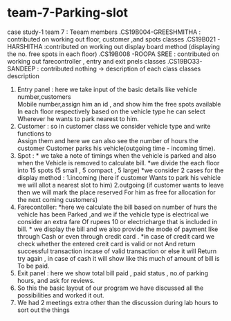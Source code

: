 # team-7-Parking-slot
case study-1 team 7 : Teeam members
.CS19B004-GREESHMITHA : contributed on working out floor, customer ,and spots classes
.CS19B021 -HARSHITHA :contributed on working out display board method (displaying the no. free spots in each floor)
.CS19B008 -ROOPA SREE : contributed on working out farecontroller , entry and exit pnels classes
.CS19BO33-SANDEEP : contributed nothing
-> description of each class 
classes description
1.	  Entry panel : here we take input of the  basic details like vehicle number,customers        
                                   Mobile number,assign him an id , and show him the free spots available 
                                   In each floor respectively based on the vehicle type he can select 
                                  Wherever he wants to park nearest to him.
2.	  Customer :  so in customer class we consider vehicle type and write functions to         
                                 Assign them and  here we can also see the number of hours the customer 
                                Customer parks his vehicle(outgoing time - incoming time).
3.	 Spot      :  * we take a note of timings when the vehicle is parked and also when the 
                               Vehicle is removed to calculate bill.
                             *we divide the each floor into 15 spots (5 small , 5 compact , 5 large)
                             *we consider 2 cases for the display method : 1.incoming (here if customer 
                              Wants to park his vehicle we will allot a nearest slot to him)
                              2.outgoing (if customer wants to leave then we will mark the place reserved 
                                For him as free for allocation for the next coming customers)
4.	Farecontoller: *here we calculate the bill based on number of hurs the vehicle has been 
                                   Parked ,and we if the vehicle type is electrical we consider an extra fare 
                            Of  rupees 10 or electricharge that is included in bill.
                             * we display the bill and we also provide the mode of payment like through 
                              Cash or even through credit card .
                            *in case of credit card we check whether the entered creit card is valid or not 
                            And return successful transaction incase of valid transaction or else it will 
                            Return try again , in case of cash it will show like this much of amount of bill is 
                            To be paid.
5.	Exit panel : here we show total bill paid , paid status , no.of parking hours, and ask for 
                    reviews.
6.	So this the basic layout of our program we have discussed all the possibilities and worked it out.
7.	We had 2 meetings extra other than the discussion during lab hours to sort out the things

